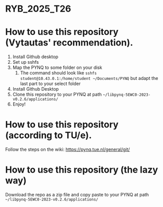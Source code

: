 # RYB_2025_T26

# How to use this repository (Vytautas' recommendation).

1. Install Github desktop 
2. Set up sshfs
3. Map the PYNQ to some folder on your disk
    1. The command should look like `sshfs student@10.43.0.1:/home/student ~/Documents/PYNQ` but adapt the last part to your select folder
4. Install Github Desktop
5. Clone this repository to your PYNQ at path `~/libpynq-5EWC0-2023-v0.2.6/applications/`
6. Enjoy!

# How to use this repository (according to TU/e).

Follow the steps on the wiki: https://pynq.tue.nl/general/git/

# How to use this repository (the lazy way)

Download the repo as a zip file and copy paste to your PYNQ at path `~/libpynq-5EWC0-2023-v0.2.6/applications/`